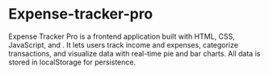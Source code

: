 # Expense-tracker-pro
Expense Tracker Pro is a frontend application built with HTML, CSS, JavaScript, and . It lets users track income and expenses, categorize transactions, and visualize data with real-time pie and bar charts. All data is stored in localStorage for persistence.
